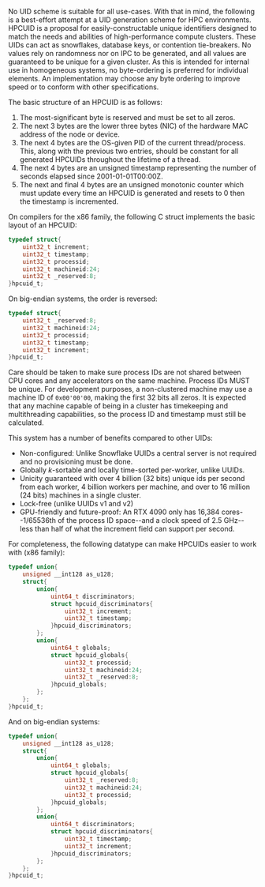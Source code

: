 No UID scheme is suitable for all use-cases. With that in mind, the following is a best-effort attempt at a UID generation scheme for HPC environments.
HPCUID is a proposal for easily-constructable unique identifiers designed to match the needs and abilities of high-performance compute clusters. These UIDs can act as snowflakes, database keys, or contention tie-breakers.
No values rely on randomness nor on IPC to be generated, and all values are guaranteed to be unique for a given cluster.
As this is intended for internal use in homogeneous systems, no byte-ordering is preferred for individual elements. An implementation may choose any byte ordering to improve speed or to conform with other specifications.

The basic structure of an HPCUID is as follows:
1. The most-significant byte is reserved and must be set to all zeros.
2. The next 3 bytes are the lower three bytes (NIC) of the hardware MAC address of the node or device.
3. The next 4 bytes are the OS-given PID of the current thread/process. This, along with the previous two entries, should be constant for all generated HPCUIDs throughout the lifetime of a thread.
4. The next 4 bytes are an unsigned timestamp representing the number of seconds elapsed since 2001-01-01T00:00Z.
5. The next and final 4 bytes are an unsigned monotonic counter which must update every time an HPCUID is generated and resets to 0 then the timestamp is incremented.

On compilers for the x86 family, the following C struct implements the basic layout of an HPCUID:
```c
typedef struct{
	uint32_t increment;
	uint32_t timestamp;
	uint32_t processid;
	uint32_t machineid:24;
	uint32_t _reserved:8;
}hpcuid_t;
```
On big-endian systems, the order is reversed:
```c
typedef struct{
	uint32_t _reserved:8;
	uint32_t machineid:24;
	uint32_t processid;
	uint32_t timestamp;
	uint32_t increment;
}hpcuid_t;
```
Care should be taken to make sure process IDs are not shared between CPU cores and any accelerators on the same machine.
Process IDs MUST be unique. For development purposes, a non-clustered machine may use a machine ID of `0x00'00'00`, making the first 32 bits all zeros.
It is expected that any machine capable of being in a cluster has timekeeping and multithreading capabilities, so the process ID and timestamp must still be calculated.

This system has a number of benefits compared to other UIDs:
* Non-configured: Unlike Snowflake UUIDs a central server is not required and no provisioning must be done.
* Globally *k*-sortable and locally time-sorted per-worker, unlike UUIDs.
* Unicity guaranteed with over 4 billion (32 bits) unique ids per second from each worker, 4 billion workers per machine, and over to 16 million (24 bits) machines in a single cluster.
* Lock-free (unlike UUIDs v1 and v2)
* GPU-friendly and future-proof: An RTX 4090 only has 16,384 cores--1/65536th of the process ID space--and a clock speed of 2.5 GHz--less than half of what the increment field can support per second.

For completeness, the following datatype can make HPCUIDs easier to work with (x86 family):
```c
typedef union{
	unsigned __int128 as_u128;
	struct{
		union{
			uint64_t discriminators;
			struct hpcuid_discriminators{
				uint32_t increment;
				uint32_t timestamp;
			}hpcuid_discriminators;
		};
		union{
			uint64_t globals;
			struct hpcuid_globals{
				uint32_t processid;
				uint32_t machineid:24;
				uint32_t _reserved:8;
			}hpcuid_globals;
		};
	};
}hpcuid_t;
```
And on big-endian systems:
```c
typedef union{
	unsigned __int128 as_u128;
	struct{
		union{
			uint64_t globals;
			struct hpcuid_globals{
				uint32_t _reserved:8;
				uint32_t machineid:24;
				uint32_t processid;
			}hpcuid_globals;
		};
		union{
			uint64_t discriminators;
			struct hpcuid_discriminators{
				uint32_t timestamp;
				uint32_t increment;
			}hpcuid_discriminators;
		};
	};
}hpcuid_t;
```
